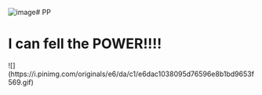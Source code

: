 ![image](https://github.com/user-attachments/assets/1d0332ca-c987-4211-b1df-54b50653744c)# PP

<h1>I can fell the POWER!!!!</h1>
![](https://i.pinimg.com/originals/e6/da/c1/e6dac1038095d76596e8b1bd9653f569.gif)

